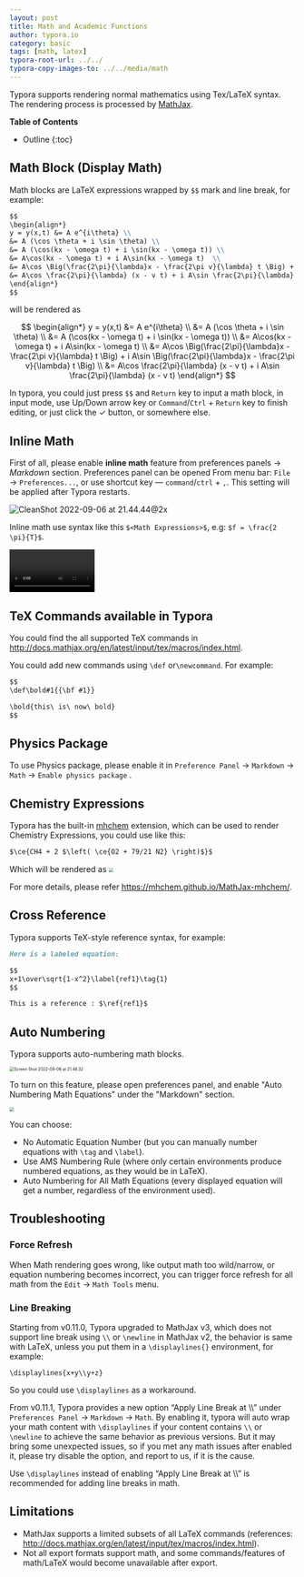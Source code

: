 ```yaml
---
layout: post
title: Math and Academic Functions
author: typora.io
category: basic
tags: [math, latex]
typora-root-url: ../../
typora-copy-images-to: ../../media/math
---
```


Typora supports rendering normal mathematics using Tex/LaTeX syntax. The rendering process is processed by [MathJax](https://www.mathjax.org/).

**Table of Contents**

* Outline
{:toc}
## Math Block (Display Math)

Math blocks are LaTeX expressions wrapped by `$$` mark and line break, for example:

```Markdown
$$
\begin{align*}
y = y(x,t) &= A e^{i\theta} \\
&= A (\cos \theta + i \sin \theta) \\
&= A (\cos(kx - \omega t) + i \sin(kx - \omega t)) \\
&= A\cos(kx - \omega t) + i A\sin(kx - \omega t)  \\
&= A\cos \Big(\frac{2\pi}{\lambda}x - \frac{2\pi v}{\lambda} t \Big) + i A\sin \Big(\frac{2\pi}{\lambda}x - \frac{2\pi v}{\lambda} t \Big)  \\
&= A\cos \frac{2\pi}{\lambda} (x - v t) + i A\sin \frac{2\pi}{\lambda} (x - v t)
\end{align*}
$$
```

will be rendered as

$$
\begin{align*}
y = y(x,t) &= A e^{i\theta} \\
&= A (\cos \theta + i \sin \theta) \\
&= A (\cos(kx - \omega t) + i \sin(kx - \omega t)) \\
&= A\cos(kx - \omega t) + i A\sin(kx - \omega t)  \\
&= A\cos \Big(\frac{2\pi}{\lambda}x - \frac{2\pi v}{\lambda} t \Big) + i A\sin \Big(\frac{2\pi}{\lambda}x - \frac{2\pi v}{\lambda} t \Big)  \\
&= A\cos \frac{2\pi}{\lambda} (x - v t) + i A\sin \frac{2\pi}{\lambda} (x - v t)
\end{align*}
$$

In typora, you could just press `$$` and `Return` key to input a math block, in input mode, use Up/Down arrow key or `Command`/`Ctrl` + `Return` key to finish editing, or just click the &#10003; button, or somewhere else.

## Inline Math

First of all, please enable **inline math** feature from preferences panels -> *Markdown* section. Preferences panel can be opened From menu bar: `File` -> `Preferences...`, or use shortcut key — `command`/`ctrl` + `,`. This setting will be applied after Typora restarts.

![CleanShot 2022-09-06 at 21.44.44@2x](/media/math/CleanShot%202022-09-06%20at%2021.44.44@2x.png)

Inline math use syntax like this `$<Math Expressions>$`, e.g: `$f = \frac{2 \pi}{T}$`.

<video src="/media/math/inline math.mp4" style="zoom:50%;" autoplay loop mute></video>

## TeX Commands available in Typora

You could find the all supported TeX commands in <http://docs.mathjax.org/en/latest/input/tex/macros/index.html>. 

You could add new commands using `\def` or`\newcommand`. For example:

```markdown
$$
\def\bold#1{{\bf #1}}

\bold{this\ is\ now\ bold}
$$
```

## Physics Package

To use Physics package, please enable it in `Preference Panel` → `Markdown` → `Math` → `Enable physics package` .

## Chemistry Expressions

Typora has the built-in [mhchem](https://mhchem.github.io/MathJax-mhchem/) extension, which can be used to render Chemistry Expressions, you could use like this: 

```Markdown
$\ce{CH4 + 2 $\left( \ce{O2 + 79/21 N2} \right)$}$
```

Which will be rendered as <img src="/media/math/Snip20180815_1.png" style="zoom:50%;" />

For more details, please refer <https://mhchem.github.io/MathJax-mhchem/>.

## Cross Reference

Typora supports TeX-style reference syntax, for example:

```markdown
Here is a labeled equation:

$$
x+1\over\sqrt{1-x^2}\label{ref1}\tag{1}
$$

This is a reference : $\ref{ref1}$
```

## Auto Numbering

Typora supports auto-numbering math blocks.

<img src="/media/math/Screen%20Shot%202022-09-06%20at%2021.46.32.png" alt="Screen Shot 2022-09-06 at 21.46.32" style="zoom:50%;" />

To turn on this feature, please open preferences panel, and enable "Auto Numbering Math Equations" under  the "Markdown" section.

<img src="/media/math/Snip20180818_4.png" style="zoom:50%" />

You can choose:

- No Automatic Equation Number (but you can manually number equations with `\tag` and `\label`).
- Use AMS Numbering Rule (where only certain environments produce numbered equations, as they would be in LaTeX).
- Auto Numbering for All Math Equations (every displayed equation will get a number, regardless of the environment used).

## Troubleshooting

### Force Refresh

When Math rendering goes wrong, like output math too wild/narrow, or equation numbering becomes incorrect, you can trigger force refresh for all math from the `Edit` → `Math Tools` menu.

### Line Breaking

Starting from v0.11.0, Typora upgraded to MathJax v3, which does not support line break using `\\` or `\newline` in MathJax v2, the behavior is same with LaTeX, unless you put them in a `\displaylines{}` environment, for example:

```
\displaylines{x+y\\y+z}
```

So you could use `\displaylines` as a workaround.

From v0.11.1, Typora provides a new option “Apply Line Break at \\\\” under `Preferences Panel` → `Markdown` → `Math`. By enabling it, typora will auto wrap your math content with `\displaylines` if your content contains `\\` or `\newline` to achieve the same behavior as previous versions. But it may bring some unexpected issues, so if you met any math issues after enabled it, please try disable the option, and report to us, if it is the cause.

Use `\displaylines` instead of enabling “Apply Line Break at \\\\” is recommended for adding line breaks in math.

## Limitations

- MathJax supports a limited subsets of all LaTeX commands (references: <http://docs.mathjax.org/en/latest/input/tex/macros/index.html>).
- Not all export formats support math, and some commands/features of math/LaTeX would become unavailable after export.
